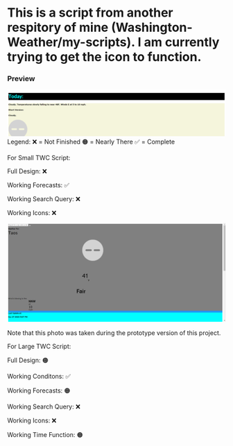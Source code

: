 <h1>This is a script from another respitory of mine (Washington-Weather/my-scripts). I am currently trying to get the icon to function.</h1>

<h3>Preview</h3>
 <img src="preview.png"><img>
 Legend: 
 ❌ = Not Finished 
 🟠 = Nearly There
 ✅ = Complete
 
For Small TWC Script:
  <p>Full Design: ❌</p>
  <p>Working Forecasts: ✅</p>   
  <p>Working Search Query: ❌</p>
  <p>Working Icons: ❌</p>
  <img src="preview2.png"></img>
  <p>Note that this photo was taken during the prototype version of this project.</p>
For Large TWC Script:
  <p>Full Design: 🟠</p>
  <p>Working Conditons: ✅</p>   
  <p>Working Forecasts: 🟠</p>
  <p>Working Search Query: ❌</p>
  <p>Working Icons: ❌</p>
  <p>Working Time Function: 🟠</p>
